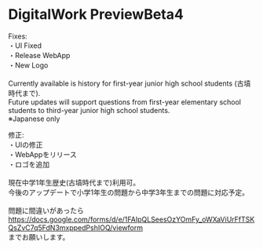 # DigitalWork PreviewBeta4

Fixes:<br>
・UI Fixed<br>
・Release WebApp<br>
・New Logo<br>
<br>
Currently available is history for first-year junior high school students (古墳時代まで).<br>
Future updates will support questions from first-year elementary school students to third-year junior high school students.<br>
※Japanese only<br>


修正:<br>
・UIの修正<br>
・WebAppをリリース<br>
・ロゴを追加<br>
<br>
現在中学1年生歴史(古墳時代まで)利用可。<br>
今後のアップデートで小学1年生の問題から中学3年生までの問題に対応予定。<br>
<br>
問題に間違いがあったら<br>
https://docs.google.com/forms/d/e/1FAIpQLSeesOzYOmFy_oWXaViUrFfTSKQsZvC7q5FdN3mxppedPshIOQ/viewform<br>
までお願いします。
